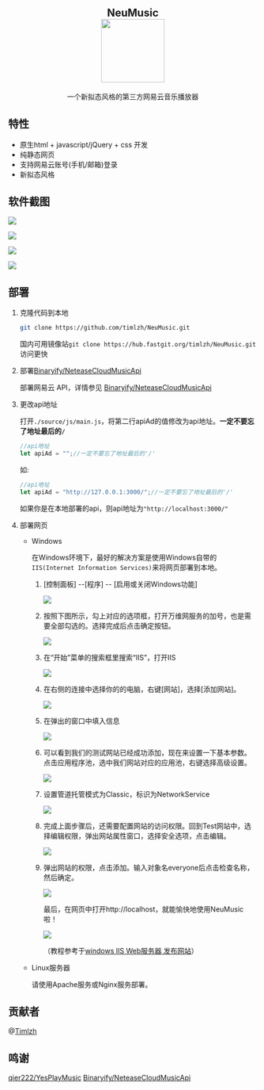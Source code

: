<strong>
    <h2 align="center">NeuMusic    
    </br>
    <img src = "./source/img/icon.png" height="128px" weight="128px">
    </h2>
</strong>
<p align="center">
    一个新拟态风格的第三方网易云音乐播放器
</p>

## 特性

- 原生html + javascript/jQuery + css 开发
- 纯静态网页
- 支持网易云账号(手机/邮箱)登录
- 新拟态风格

## 软件截图

![](./source/img/cut1.png)

![](./source/img/cut3.png)

![](./source/img/cut2.png)

![](./source/img/cut4.png)

## 部署

1. 克隆代码到本地

   ```sh
   git clone https://github.com/timlzh/NeuMusic.git
   ```
   国内可用镜像站`git clone https://hub.fastgit.org/timlzh/NeuMusic.git`访问更快
   
2. 部署[Binaryify/NeteaseCloudMusicApi](https://github.com/Binaryify/NeteaseCloudMusicApi)

   部署网易云 API，详情参见 [Binaryify/NeteaseCloudMusicApi](https://github.com/Binaryify/NeteaseCloudMusicApi)

3. 更改api地址

   打开`./source/js/main.js`，将第二行apiAd的值修改为api地址。**一定不要忘了地址最后的`/`**

   ```javascript
   //api地址
   let apiAd = "";//一定不要忘了地址最后的'/'
   ```

   如:

   ```javascript
   //api地址
   let apiAd = "http://127.0.0.1:3000/";//一定不要忘了地址最后的'/'
   ```

   如果你是在本地部署的api，则api地址为`"http://localhost:3000/"`

4. 部署网页

   - Windows

     在Windows环境下，最好的解决方案是使用Windows自带的`IIS(Internet Information Services)`来将网页部署到本地。

     1. [控制面板] --[程序] -- [启用或关闭Windows功能]

        ![](./source/img/md1.png)

     2. 按照下图所示，勾上对应的选项框，打开万维网服务的加号，也是需要全部勾选的。选择完成后点击确定按钮。

        ![](./source/img/md2.png)

     3. 在“开始”菜单的搜索框里搜索“IIS”，打开IIS

        ![](./source/img/md3.png)

     4. 在右侧的连接中选择你的的电脑，右键[网站]，选择[添加网站]。

        ![](./source/img/md4.png)

     5. 在弹出的窗口中填入信息

        ![](./source/img/md5.png)

     6. 可以看到我们的测试网站已经成功添加，现在来设置一下基本参数。点击应用程序池，选中我们网站对应的应用池，右键选择高级设置。

        ![](./source/img/md6.png)

     7. 设置管道托管模式为Classic，标识为NetworkService

        ![](./source/img/md7.png)

     8. 完成上面步骤后，还需要配置网站的访问权限。回到Test网站中，选择编辑权限，弹出网站属性窗口，选择安全选项，点击编辑。

        ![](./source/img/md8.png)

     9. 弹出网站的权限，点击添加。输入对象名everyone后点击检查名称，然后确定。

        ![](./source/img/md9.png)

        最后，在网页中打开http://localhost，就能愉快地使用NeuMusic啦！

        ![](./source/img/md10.png)

        （教程参考于[windows IIS Web服务器 发布网站](https://blog.csdn.net/lijie45655/article/details/95301916)）

   - Linux服务器

     请使用Apache服务或Nginx服务部署。

## 贡献者

@[Timlzh](https://github.com/timlzh/)

## 鸣谢

[qier222/YesPlayMusic](https://github.com/qier222/YesPlayMusic)
[Binaryify/NeteaseCloudMusicApi](https://github.com/Binaryify/NeteaseCloudMusicApi)



